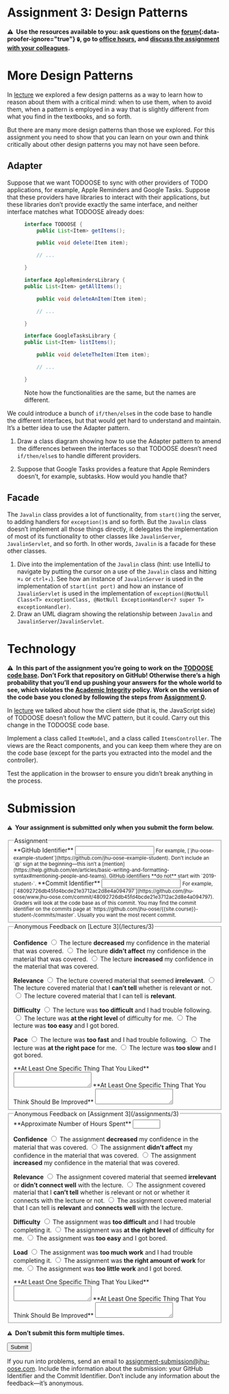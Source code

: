 # Assignment 3: Design Patterns

**⚠️  Use the resources available to you: ask questions on the [forum](https://github.com/jhu-oose/{{site.course}}-students){:data-proofer-ignore="true"} <small title="You must be a registered student logged into GitHub to see this.">🔒</small>, go to [office hours](/staff), and [discuss the assignment with your colleagues](/policies#academic-integrity).**

# More Design Patterns

In [lecture](/lectures/3) we explored a few design patterns as a way to learn how to reason about them with a critical mind: when to use them, when to avoid them, when a pattern is employed in a way that is slightly different from what you find in the textbooks, and so forth.

But there are many more design patterns than those we explored. For this assignment you need to show that you can learn on your own and think critically about other design patterns you may not have seen before.

## Adapter

Suppose that we want TODOOSE to sync with other providers of TODO applications, for example, Apple Reminders and Google Tasks. Suppose that these providers have libraries to interact with their applications, but these libraries don’t provide exactly the same interface, and neither interface matches what TODOOSE already does:

<figure markdown="1">

```java
interface TODOOSE {
    public List<Item> getItems();

    public void delete(Item item);

    // ...

}

interface AppleRemindersLibrary {
public List<Item> getAllItems();

    public void deleteAnItem(Item item);

    // ...

}

interface GoogleTasksLibrary {
public List<Item> listItems();

    public void deleteTheItem(Item item);

    // ...

}

```

<figcaption>
Note how the functionalities are the same, but the names are different.
</figcaption>
</figure>

We could introduce a bunch of `if/then/else`s in the code base to handle the different interfaces, but that would get hard to understand and maintain. It’s a better idea to use the Adapter pattern.

1. Draw a class diagram showing how to use the Adapter pattern to amend the differences between the interfaces so that TODOOSE doesn’t need `if/then/else`s to handle different providers.

2. Suppose that Google Tasks provides a feature that Apple Reminders doesn’t, for example, subtasks. How would you handle that?

## Facade

The `Javalin` class provides a lot of functionality, from `start()`ing the server, to adding handlers for `exception()`s and so forth. But the `Javalin` class doesn’t implement all those things directly, it delegates the implementation of most of its functionality to other classes like `JavalinServer`, `JavalinServlet`, and so forth. In other words, `Javalin` is a facade for these other classes.

1. Dive into the implementation of the `Javalin` class (hint: use IntelliJ to navigate by putting the cursor on a use of the `Javalin` class and hitting `⌘↓` or `ctrl+↓`). See how an instance of `JavalinServer` is used in the implementation of `start(int port)` and how an instance of `JavalinServlet` is used in the implementation of `exception(@NotNull Class<T> exceptionClass, @NotNull ExceptionHandler<? super T> exceptionHandler)`.
2. Draw an UML diagram showing the relationship between `Javalin` and `JavalinServer`/`JavalinServlet`.

# Technology

**⚠️  In this part of the assignment you’re going to work on the [TODOOSE code base](https://github.com/jhu-oose/todoose). Don’t Fork that repository on GitHub! Otherwise there’s a high probability that you’ll end up pushing your answers for the whole world to see, which violates the [Academic Integrity](/policies#academic-integrity) policy. Work on the version of the code base you cloned by following the steps from [Assignment 0](/assignments/0).**

In [lecture](/lectures/3) we talked about how the client side (that is, the JavaScript side) of TODOOSE doesn’t follow the MVC pattern, but it could. Carry out this change in the TODOOSE code base.

Implement a class called `ItemModel`, and a class called `ItemsController`. The views are the React components, and you can keep them where they are on the code base (except for the parts you extracted into the model and the controller).

Test the application in the browser to ensure you didn’t break anything in the process.

# Submission

**<small>⚠️</small>  Your assignment is submitted only when you submit the form below.**

<form method="POST" action="https://roboose.herokuapp.com/roboose/assignments" markdown="1">
<fieldset markdown="1">

<legend>Assignment</legend>

<input type="hidden" name="assignment" value="3">

<label>
**GitHub Identifier**
<input type="text" name="github" required pattern="[A-Za-z0-9][A-Za-z0-9-]*[A-Za-z0-9]">
</label>
<small>
For example, [`jhu-oose-example-student`](https://github.com/jhu-oose-example-student).
Don’t include an `@` sign at the beginning—this isn’t a [mention](https://help.github.com/en/articles/basic-writing-and-formatting-syntax#mentioning-people-and-teams).
GitHub identifiers **do not** start with `2019-student-`.
</small>

<label>
**Commit Identifier**
<input type="text" name="commit" required pattern="[0-9a-f]{40}">
</label>
<small>
For example, [`48092726db45fd4bcde21e3712ac2d8e4a094797`](https://github.com/jhu-oose/www.jhu-oose.com/commit/48092726db45fd4bcde21e3712ac2d8e4a094797).
Graders will look at the code base as of this commit.
You may find the commit identifier on the commits page at `https://github.com/jhu-oose/{{site.course}}-student-<identifier>/commits/master`. Usually you want the most recent commit.
</small>

</fieldset>

<fieldset markdown="1">

<legend markdown="1">Anonymous Feedback on [Lecture 3](/lectures/3)</legend>

**Confidence**
<label>
<input type="radio" name="feedback[lecture][confidence]" value="decreased" required>
The lecture **decreased** my confidence in the material that was covered.
</label>
<label>
<input type="radio" name="feedback[lecture][confidence]" value="no-effect" required>
The lecture **didn’t affect** my confidence in the material that was covered.
</label>
<label>
<input type="radio" name="feedback[lecture][confidence]" value="increased" required>
The lecture **increased** my confidence in the material that was covered.
</label>

**Relevance**
<label>
<input type="radio" name="feedback[lecture][relevance]" value="irrelevant" required>
The lecture covered material that seemed **irrelevant**.
</label>
<label>
<input type="radio" name="feedback[lecture][relevance]" value="cant-tell" required>
The lecture covered material that I **can’t tell** whether is relevant or not.
</label>
<label>
<input type="radio" name="feedback[lecture][relevance]" value="relevant" required>
The lecture covered material that I can tell is **relevant**.
</label>

**Difficulty**
<label>
<input type="radio" name="feedback[lecture][difficulty]" value="too-difficult" required>
The lecture was **too difficult** and I had trouble following.
</label>
<label>
<input type="radio" name="feedback[lecture][difficulty]" value="right-level" required>
The lecture was **at the right level** of difficulty for me.
</label>
<label>
<input type="radio" name="feedback[lecture][difficulty]" value="too-easy" required>
The lecture was **too easy** and I got bored.
</label>

**Pace**
<label>
<input type="radio" name="feedback[lecture][pace]" value="too-fast" required>
The lecture was **too fast** and I had trouble following.
</label>
<label>
<input type="radio" name="feedback[lecture][pace]" value="right-pace" required>
The lecture was **at the right pace** for me.
</label>
<label>
<input type="radio" name="feedback[lecture][pace]" value="too-slow" required>
The lecture was **too slow** and I got bored.
</label>

<label for="feedback--lecture--liked">
**At Least One Specific Thing That You Liked**
</label>
<textarea name="feedback[lecture][liked]" id="feedback--lecture--liked" required></textarea>

<label for="feedback--lecture--improved">
**At Least One Specific Thing That You Think Should Be Improved**
</label>
<textarea name="feedback[lecture][improved]" id="feedback--lecture--improved" required></textarea>

</fieldset>

<fieldset markdown="1">

<legend markdown="1">Anonymous Feedback on [Assignment 3](/assignments/3)</legend>

<label>
**Approximate Number of Hours Spent**
<input type="number" name="feedback[assignment][hours]" min="1" max="100" required>
</label>

**Confidence**
<label>
<input type="radio" name="feedback[assignment][confidence]" value="decreased" required>
The assignment **decreased** my confidence in the material that was covered.
</label>
<label>
<input type="radio" name="feedback[assignment][confidence]" value="no-effect" required>
The assignment **didn’t affect** my confidence in the material that was covered.
</label>
<label>
<input type="radio" name="feedback[assignment][confidence]" value="increased" required>
The assignment **increased** my confidence in the material that was covered.
</label>

**Relevance**
<label>
<input type="radio" name="feedback[assignment][relevance]" value="irrelevant" required>
The assignment covered material that seemed **irrelevant** or **didn’t connect well** with the lecture.
</label>
<label>
<input type="radio" name="feedback[assignment][relevance]" value="cant-tell" required>
The assignment covered material that I **can’t tell** whether is relevant or not or whether it connects with the lecture or not.
</label>
<label>
<input type="radio" name="feedback[assignment][relevance]" value="relevant" required>
The assignment covered material that I can tell is **relevant** and **connects well** with the lecture.
</label>

**Difficulty**
<label>
<input type="radio" name="feedback[assignment][difficulty]" value="too-difficult" required>
The assignment was **too difficult** and I had trouble completing it.
</label>
<label>
<input type="radio" name="feedback[assignment][difficulty]" value="right-level" required>
The assignment was **at the right level** of difficulty for me.
</label>
<label>
<input type="radio" name="feedback[assignment][difficulty]" value="too-easy" required>
The assignment was **too easy** and I got bored.
</label>

**Load**
<label>
<input type="radio" name="feedback[assignment][load]" value="too-much-work" required>
The assignment was **too much work** and I had trouble completing it.
</label>
<label>
<input type="radio" name="feedback[assignment][load]" value="right-amount" required>
The assignment was **the right amount of work** for me.
</label>
<label>
<input type="radio" name="feedback[assignment][load]" value="too-little-work" required>
The assignment was **too little work** and I got bored.
</label>

<label for="feedback--assignment--liked">
**At Least One Specific Thing That You Liked**
</label>
<textarea name="feedback[assignment][liked]" id="feedback--assignment--liked" required></textarea>

<label for="feedback--assignment--improved">
**At Least One Specific Thing That You Think Should Be Improved**
</label>
<textarea name="feedback[assignment][improved]" id="feedback--assignment--improved" required></textarea>

</fieldset>

**<small>⚠️</small>  Don’t submit this form multiple times.**

<button>Submit</button>

</form>

If you run into problems, send an email to <assignment-submission@jhu-oose.com>. Include the information about the submission: your GitHub Identifier and the Commit Identifier. Don’t include any information about the feedback—it’s anonymous.

```

```
